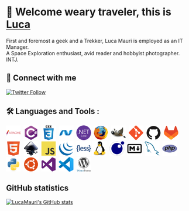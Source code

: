 # 🖖 Welcome weary traveler, this is [Luca][website]

First and foremost a geek and a Trekker, Luca Mauri is employed as an IT Manager.<br />
A Space Exploration enthusiast, avid reader and hobbyist photographer.<br />
INTJ.

## 🔗 Connect with me
[![Twitter Follow](https://img.shields.io/twitter/follow/lucamauri?style=flat-square)](https://twitter.com/follow/lucamauri)

## 🛠️ Languages and Tools :
<div>
  <img src="https://raw.githubusercontent.com/devicons/devicon/master/icons/apache/apache-original-wordmark.svg" title="Apache" alt="Apache" width="40" height="40"/>&nbsp;
  <img src="https://raw.githubusercontent.com/devicons/devicon/master/icons/csharp/csharp-original.svg" title="C♯" alt="C♯" width="40" height="40"/>&nbsp;
  <img src="https://raw.githubusercontent.com/devicons/devicon/master/icons/css3/css3-original-wordmark.svg" title="CSS3" alt="CSS3" width="40" height="40"/>&nbsp;
  <img src="https://raw.githubusercontent.com/devicons/devicon/master/icons/dot-net/dot-net-original.svg" title=".NET" alt=".NET" width="40" height="40"/>&nbsp;
  <img src="https://raw.githubusercontent.com/devicons/devicon/master/icons/dotnetcore/dotnetcore-original.svg" title=".NET Core" alt=".NET Core" width="40" height="40"/>&nbsp;
  <img src="https://raw.githubusercontent.com/devicons/devicon/master/icons/firefox/firefox-original.svg" title="Firefox" alt="Firefox " width="40" height="40"/>&nbsp;
  <img src="https://raw.githubusercontent.com/devicons/devicon/master/icons/gimp/gimp-original.svg"  title="GIMP" alt="GIMP" width="40" height="40"/>&nbsp;
  <img src="https://raw.githubusercontent.com/devicons/devicon/master/icons/git/git-original.svg" title="GIT" alt="GIT" width="40" height="40"/>&nbsp;
  <img src="https://raw.githubusercontent.com/devicons/devicon/master/icons/github/github-original.svg" title="GitHub" alt="GitHub" width="40" height="40"/>&nbsp;
  <img src="https://raw.githubusercontent.com/devicons/devicon/master/icons/gitlab/gitlab-original.svg" title="Gitlab" alt="Gitlab" width="40" height="40"/>&nbsp;
  <img src="https://raw.githubusercontent.com/devicons/devicon/master/icons/html5/html5-original.svg" title="HTML5"  alt="HTML5" width="40" height="40"/>&nbsp;
  <img src="https://github.com/devicons/devicon/raw/master/icons/inkscape/inkscape-original.svg" title="InkScape"  alt="Inkscape" width="40" height="40"/>&nbsp;
  <img src="https://github.com/devicons/devicon/raw/master/icons/javascript/javascript-original.svg" title="JS" alt="JS" width="40" height="40"/>&nbsp;
  <img src="https://github.com/devicons/devicon/raw/master/icons/jquery/jquery-original.svg" title="JQuery" alt="JQuery" width="40" height="40"/>&nbsp;
  <img src="https://github.com/devicons/devicon/raw/master/icons/less/less-plain-wordmark.svg" title="LESS" alt="LESS" width="40" height="40"/>
  <img src="https://github.com/devicons/devicon/raw/master/icons/linux/linux-original.svg" title="Linux"  alt="Linux" width="40" height="40"/>&nbsp;
  <img src="https://github.com/devicons/devicon/raw/master/icons/lua/lua-original.svg" title="LUA" alt="LUA" width="40" height="40"/>&nbsp;
  <img src="https://github.com/devicons/devicon/raw/master/icons/markdown/markdown-original.svg" title="Markdown" alt="Markdown" width="40" height="40"/>&nbsp;
  <img src="https://github.com/devicons/devicon/raw/master/icons/mysql/mysql-original.svg" title="mySQL"  alt="mySQL" width="40" height="40"/>&nbsp;
  <img src="https://github.com/devicons/devicon/raw/master/icons/php/php-original.svg" title="PHP" alt="PHP" width="40" height="40"/>&nbsp;
  <img src="https://github.com/devicons/devicon/raw/master/icons/python/python-original.svg" title="Python" alt="Python" width="40" height="40"/>&nbsp;
  <img src="https://github.com/devicons/devicon/raw/master/icons/ubuntu/ubuntu-plain.svg" title="Ubuntu" alt="Ubuntu" width="40" height="40"/>&nbsp;
  <img src="https://github.com/devicons/devicon/raw/master/icons/visualstudio/visualstudio-plain.svg" title="Visual Studio" alt="Visual Studio" width="40" height="40"/>&nbsp;
  <img src="https://github.com/devicons/devicon/raw/master/icons/vscode/vscode-original.svg" title="Visual Studio Code" alt="Visual Studio Code" width="40" height="40"/>&nbsp;
  <img src="https://github.com/devicons/devicon/raw/master/icons/wordpress/wordpress-original.svg" title="WordPress" alt="WordPress" width="40" height="40"/>&nbsp;
</div>

## GitHub statistics
[![LucaMauri's GitHub stats](https://github-readme-stats.vercel.app/api?username=lucamauri)](https://github.com/anuraghazra/github-readme-stats)

[website]: https://lucamauri.com
[blog]: https://lucamauri.wordpress.com
[twitter]: https://twitter.com/lucamauri
[linkedin]: https://linkedin.com/in/lucamauri

<!---
- 👋 Hi, I’m @lucamauri
- 👀 I’m interested in ...
- 🌱 I’m currently learning ...
- 💞️ I’m looking to collaborate on ...
- 📫 How to reach me ...

lucamauri/lucamauri is a ✨ special ✨ repository because its `README.md` (this file) appears on your GitHub profile.
You can click the Preview link to take a look at your changes.
--->
